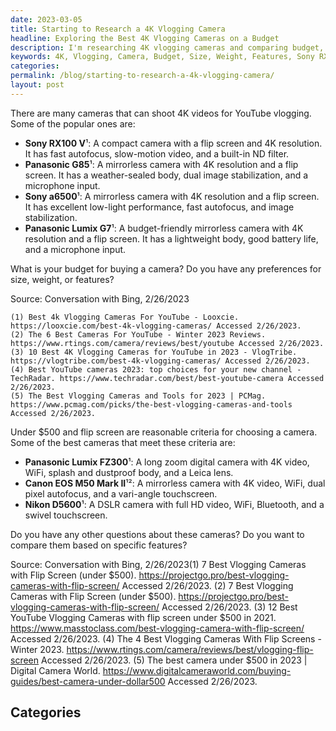 ```yaml
---
date: 2023-03-05
title: Starting to Research a 4K Vlogging Camera
headline: Exploring the Best 4K Vlogging Cameras on a Budget
description: I'm researching 4K vlogging cameras and comparing budget, size, weight, and features to decide which one is best. Popular cameras include the Sony RX100 V, Panasonic G85, Sony a6500, and Panasonic Lumix G7. I'm also looking at cameras under $500 with a flip screen, such as the Panasonic Lumix FZ300, Canon EOS M50 Mark II, and Nikon D5600.
keywords: 4K, Vlogging, Camera, Budget, Size, Weight, Features, Sony RX100 V, Panasonic G85, Sony a6500, Panasonic Lumix G7, Flip Screen, Panasonic Lumix FZ300, Canon EOS M50 Mark II, Nikon D5600, Compare, Specific Features
categories: 
permalink: /blog/starting-to-research-a-4k-vlogging-camera/
layout: post
---
```



There are many cameras that can shoot 4K videos for YouTube vlogging. Some of the popular ones are:

- **Sony RX100 V**¹: A compact camera with a flip screen and 4K resolution. It has fast autofocus, slow-motion video, and a built-in ND filter.
- **Panasonic G85**¹: A mirrorless camera with 4K resolution and a flip screen. It has a weather-sealed body, dual image stabilization, and a microphone input.
- **Sony a6500**¹: A mirrorless camera with 4K resolution and a flip screen. It has excellent low-light performance, fast autofocus, and image stabilization.
- **Panasonic Lumix G7**¹: A budget-friendly mirrorless camera with 4K resolution and a flip screen. It has a lightweight body, good battery life, and a microphone input.

What is your budget for buying a camera? Do you have any preferences for size, weight, or features?

Source: Conversation with Bing, 2/26/2023

    (1) Best 4k Vlogging Cameras For YouTube - Looxcie. https://looxcie.com/best-4k-vlogging-cameras/ Accessed 2/26/2023.
    (2) The 6 Best Cameras For YouTube - Winter 2023 Reviews. https://www.rtings.com/camera/reviews/best/youtube Accessed 2/26/2023.
    (3) 10 Best 4K Vlogging Cameras for YouTube in 2023 - VlogTribe. https://vlogtribe.com/best-4k-vlogging-cameras/ Accessed 2/26/2023.
    (4) Best YouTube cameras 2023: top choices for your new channel - TechRadar. https://www.techradar.com/best/best-youtube-camera Accessed 2/26/2023.
    (5) The Best Vlogging Cameras and Tools for 2023 | PCMag. https://www.pcmag.com/picks/the-best-vlogging-cameras-and-tools Accessed 2/26/2023.


Under $500 and flip screen are reasonable criteria for choosing a camera. Some of the best cameras that meet these criteria are:

- **Panasonic Lumix FZ300**¹: A long zoom digital camera with 4K video, WiFi, splash and dustproof body, and a Leica lens.
- **Canon EOS M50 Mark II**¹²: A mirrorless camera with 4K video, WiFi, dual pixel autofocus, and a vari-angle touchscreen.
- **Nikon D5600**¹: A DSLR camera with full HD video, WiFi, Bluetooth, and a swivel touchscreen.

Do you have any other questions about these cameras? Do you want to compare them based on specific features?

Source: Conversation with Bing, 2/26/2023(1) 7 Best Vlogging Cameras with Flip Screen (under $500). https://projectgo.pro/best-vlogging-cameras-with-flip-screen/ Accessed 2/26/2023.
(2) 7 Best Vlogging Cameras with Flip Screen (under $500). https://projectgo.pro/best-vlogging-cameras-with-flip-screen/ Accessed 2/26/2023.
(3) 12 Best YouTube Vlogging Cameras with flip screen under $500 in 2021. https://www.masstoclass.com/best-vlogging-camera-with-flip-screen/ Accessed 2/26/2023.
(4) The 4 Best Vlogging Cameras With Flip Screens - Winter 2023. https://www.rtings.com/camera/reviews/best/vlogging-flip-screen Accessed 2/26/2023.
(5) The best camera under $500 in 2023 | Digital Camera World. https://www.digitalcameraworld.com/buying-guides/best-camera-under-dollar500 Accessed 2/26/2023.



## Categories

<ul></ul>